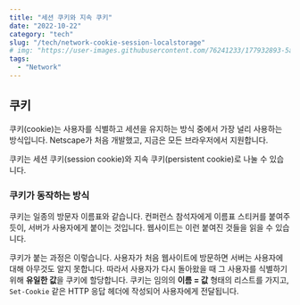 ```yaml
---
title: "세션 쿠키와 지속 쿠키"
date: "2022-10-22"
category: "tech"
slug: "/tech/network-cookie-session-localstorage"
# img: "https://user-images.githubusercontent.com/76241233/177932893-5a504b26-12e4-4ade-b1ce-1951d072ba82.jpg"
tags:
  - "Network"
---
```


## 쿠키

쿠키(cookie)는 사용자를 식별하고 세션을 유지하는 방식 중에서 가장 널리 사용하는 방식입니다. Netscape가 처음 개발했고, 지금은 모든 브라우저에서 지원합니다.

쿠키는 세션 쿠키(session cookie)와 지속 쿠키(persistent cookie)로 나눌 수 있습니다.

### 쿠키가 동작하는 방식

쿠키는 일종의 방문자 이름표와 같습니다. 컨퍼런스 참석자에게 이름표 스티커를 붙여주듯이, 서버가 사용자에게 붙이는 것입니다. 웹사이트는 이런 붙여진 것들을 읽을 수 있습니다.

쿠키가 붙는 과정은 이렇습니다. 사용자가 처음 웹사이트에 방문하면 서버는 사용자에 대해 아무것도 알지 못합니다. 따라서 사용자가 다시 돌아왔을 때 그 사용자를 식별하기 위해 **유일한 값**을 쿠키에 할당합니다. 쿠키는 임의의 **이름 = 값** 형태의 리스트를 가지고, `Set-Cookie` 같은 HTTP 응답 헤더에 작성되어 사용자에게 전달됩니다.
